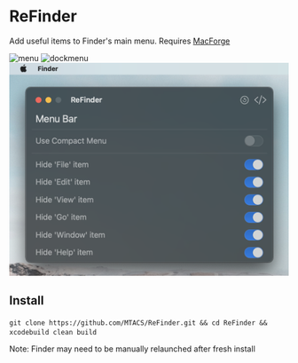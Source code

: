 # ReFinder

Add useful items to Finder's main menu. Requires [MacForge](https://www.macenhance.com/macforge.html)

![menu](https://github.com/MTACS/ReFinder/blob/main/Assets/submenu.png)
![dockmenu](https://github.com/MTACS/ReFinder/blob/main/Assets/menu.png)
![prefs](https://github.com/MTACS/ReFinder/blob/main/Assets/ReFinderPreferences.png)

## Install

```git clone https://github.com/MTACS/ReFinder.git && cd ReFinder && xcodebuild clean build```

Note: Finder may need to be manually relaunched after fresh install


